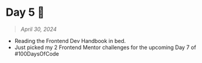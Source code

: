 # Day 5 🌃

> *April 30, 2024*

- Reading the Frontend Dev Handbook in bed.
- Just picked my 2 Frontend Mentor challenges for the upcoming Day 7 of #100DaysOfCode
